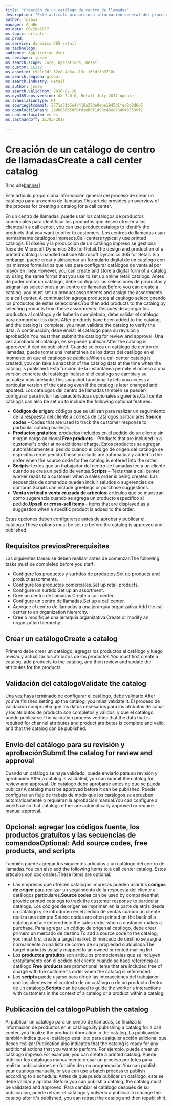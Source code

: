 ```yaml
---
title: "Creación de un catálogo de centro de llamadas"
description: "Este artículo proporciona información general del proceso de crear un catálogo para un centro de llamadas."
author: josaw1
manager: AnnBe
ms.date: 06/20/2017
ms.topic: article
ms.prod: 
ms.service: dynamics-365-retail
ms.technology: 
audience: Application User
ms.reviewer: josaw
ms.search.scope: Core, Operations, Retail
ms.custom: 16212
ms.assetid: c9d1b9df-82e8-4b3a-a13c-166df8b9718e
ms.search.region: global
ms.search.industry: Retail
ms.author: josaw
ms.search.validFrom: 2016-02-28
ms.dyn365.ops.version: AX 7.0.0, Retail July 2017 update
ms.translationtype: HT
ms.sourcegitcommit: 2771a31b5a4d418a27de0ebe1945d1fed2d8d6d6
ms.openlocfilehash: 29d005655856fd1eb0f1490c45e07649465539f2
ms.contentlocale: es-es
ms.lasthandoff: 11/03/2017

---
```


# <a name="create-a-call-center-catalog"></a><span data-ttu-id="1834a-103">Creación de un catálogo de centro de llamadas</span><span class="sxs-lookup"><span data-stu-id="1834a-103">Create a call center catalog</span></span>

[!include[banner](includes/banner.md)]


<span data-ttu-id="1834a-104">Este artículo proporciona información general del proceso de crear un catálogo para un centro de llamadas.</span><span class="sxs-lookup"><span data-stu-id="1834a-104">This article provides an overview of the process for creating a catalog for a call center.</span></span> 

<span data-ttu-id="1834a-105">En un centro de llamadas, puede usar los catálogos de productos comerciales para identificar los productos que desee ofrecer a los clientes.</span><span class="sxs-lookup"><span data-stu-id="1834a-105">In a call center, you can use product catalogs to identify the products that you want to offer to customers.</span></span> <span data-ttu-id="1834a-106">Los centros de llamadas usan normalmente catálogos impresos.</span><span class="sxs-lookup"><span data-stu-id="1834a-106">Call centers typically use printed catalogs.</span></span> <span data-ttu-id="1834a-107">El diseño y la producción de un catálogo impreso se gestiona fuera de Microsoft Dynamics 365 for Retail.</span><span class="sxs-lookup"><span data-stu-id="1834a-107">The design and production of a printed catalog is handled outside Microsoft Dynamics 365 for Retail.</span></span> <span data-ttu-id="1834a-108">Sin embargo, puede crear y almacenar un formulario digital de un catálogo con los mismos formularios que usa para configurar catálogos de venta al por mayor en línea.</span><span class="sxs-lookup"><span data-stu-id="1834a-108">However, you can create and store a digital form of a catalog by using the same forms that you use to set up online retail catalogs.</span></span> <span data-ttu-id="1834a-109">Antes de poder crear un catálogo, debe configurar las selecciones de productos y asignar las selecciones a un centro de llamadas.</span><span class="sxs-lookup"><span data-stu-id="1834a-109">Before you can create a catalog, you must set up product assortments and assign the assortments to a call center.</span></span> <span data-ttu-id="1834a-110">A continuación agrega productos al catálogo seleccionando los productos de estas selecciones.</span><span class="sxs-lookup"><span data-stu-id="1834a-110">You then add products to the catalog by selecting products from these assortments.</span></span> <span data-ttu-id="1834a-111">Después de agregar los productos al catálogo y de haberlo completado, debe validar el catálogo para comprobar los datos.</span><span class="sxs-lookup"><span data-stu-id="1834a-111">After products have been added to the catalog, and the catalog is complete, you must validate the catalog to verify the data.</span></span> <span data-ttu-id="1834a-112">A continuación, debe enviar el catálogo para su revisión y aprobación.</span><span class="sxs-lookup"><span data-stu-id="1834a-112">You must then submit the catalog for review and approval.</span></span> <span data-ttu-id="1834a-113">Una vez aprobado el catálogo, es se puede publicar.</span><span class="sxs-lookup"><span data-stu-id="1834a-113">After the catalog is approved, it can be published.</span></span> <span data-ttu-id="1834a-114">Cuando se crea un catálogo de centro de llamadas, puede tomar una instantánea de los datos del catálogo en el momento en que el catálogo se publica.</span><span class="sxs-lookup"><span data-stu-id="1834a-114">When a call center catalog is created, you can take a snapshot of the catalog data at the time when the catalog is published.</span></span> <span data-ttu-id="1834a-115">Esta función de la instantánea permite el acceso a una versión concreta del catálogo incluso si el catálogo se cambia y se actualiza más adelante.</span><span class="sxs-lookup"><span data-stu-id="1834a-115">This snapshot functionality lets you access a particular version of the catalog even if the catalog is later changed and updated.</span></span> <span data-ttu-id="1834a-116">Los catálogos del centro de llamadas también se pueden configurar para incluir las características opcionales siguientes.</span><span class="sxs-lookup"><span data-stu-id="1834a-116">Call center catalogs can also be set up to include the following optional features.</span></span>

-   <span data-ttu-id="1834a-117">**Códigos de origen**: códigos que se utilizan para realizar un seguimiento de la respuesta del cliente a correos de catálogos particulares.</span><span class="sxs-lookup"><span data-stu-id="1834a-117">**Source codes** – Codes that are used to track the customer response to particular catalog mailings.</span></span>
-   <span data-ttu-id="1834a-118">**Productos gratuitos**: productos incluidos en el pedido de un cliente sin ningún cargo adicional.</span><span class="sxs-lookup"><span data-stu-id="1834a-118">**Free products** – Products that are included in a customer's order at no additional charge.</span></span> <span data-ttu-id="1834a-119">Estos productos se agregan automáticamente al pedido cuando el código de origen del catálogo se especifica en el pedido.</span><span class="sxs-lookup"><span data-stu-id="1834a-119">These products are automatically added to the order when the source code for the catalog is entered into the order.</span></span>
-   <span data-ttu-id="1834a-120">**Scripts**: textos que un trabajador del centro de llamadas lee a un cliente cuando se crea un pedido de ventas.</span><span class="sxs-lookup"><span data-stu-id="1834a-120">**Scripts** – Texts that a call center worker reads to a customer when a sales order is being created.</span></span> <span data-ttu-id="1834a-121">Las secuencias de comandos pueden incluir saludos o sugerencias de compras.</span><span class="sxs-lookup"><span data-stu-id="1834a-121">Scripts can include greetings or purchase suggestions.</span></span>
-   <span data-ttu-id="1834a-122">**Venta vertical o venta cruzada de artículos**: artículos que se muestran como sugerencia cuando se agrega un producto específico al pedido.</span><span class="sxs-lookup"><span data-stu-id="1834a-122">**Upsell or cross-sell items** - Items that are displayed as a suggestion when a specific product is added to the order.</span></span>

<span data-ttu-id="1834a-123">Estas opciones deben configurarse antes de aprobar y publicar el catálogo.</span><span class="sxs-lookup"><span data-stu-id="1834a-123">These options must be set up before the catalog is approved and published.</span></span>

## <a name="prerequisites"></a><span data-ttu-id="1834a-124">Requisitos previos</span><span class="sxs-lookup"><span data-stu-id="1834a-124">Prerequisites</span></span>
<span data-ttu-id="1834a-125">Las siguientes tareas se deben realizar antes de comenzar:</span><span class="sxs-lookup"><span data-stu-id="1834a-125">The following tasks must be completed before you start:</span></span>

-   <span data-ttu-id="1834a-126">Configure los productos y surtidos de productos.</span><span class="sxs-lookup"><span data-stu-id="1834a-126">Set up products and product assortments.</span></span>
-   <span data-ttu-id="1834a-127">Configure los productos comerciales.</span><span class="sxs-lookup"><span data-stu-id="1834a-127">Set up retail products.</span></span>
-   <span data-ttu-id="1834a-128">Configure un surtido.</span><span class="sxs-lookup"><span data-stu-id="1834a-128">Set up an assortment.</span></span>
-   <span data-ttu-id="1834a-129">Cree un centro de llamadas.</span><span class="sxs-lookup"><span data-stu-id="1834a-129">Create a call center.</span></span>
-   <span data-ttu-id="1834a-130">Configure un centro de llamadas.</span><span class="sxs-lookup"><span data-stu-id="1834a-130">Set up a call center.</span></span>
-   <span data-ttu-id="1834a-131">Agregue el centro de llamadas a una jerarquía organizativa.</span><span class="sxs-lookup"><span data-stu-id="1834a-131">Add the call center to an organization hierarchy.</span></span>
-   <span data-ttu-id="1834a-132">Cree o modifique una jerarquía organizativa.</span><span class="sxs-lookup"><span data-stu-id="1834a-132">Create or modify an organization hierarchy.</span></span>

## <a name="create-a-catalog"></a><span data-ttu-id="1834a-133">Crear un catálogo</span><span class="sxs-lookup"><span data-stu-id="1834a-133">Create a catalog</span></span>
<span data-ttu-id="1834a-134">Primero debe crear un catálogo, agregar los productos al catálogo y luego revisar y actualizar los atributos de los productos.</span><span class="sxs-lookup"><span data-stu-id="1834a-134">You must first create a catalog, add products to the catalog, and then review and update the attributes for the products.</span></span>

## <a name="validate-the-catalog"></a><span data-ttu-id="1834a-135">Validación del catálogo</span><span class="sxs-lookup"><span data-stu-id="1834a-135">Validate the catalog</span></span>
<span data-ttu-id="1834a-136">Una vez haya terminado de configurar el catálogo, debe validarlo.</span><span class="sxs-lookup"><span data-stu-id="1834a-136">After you've finished setting up the catalog, you must validate it.</span></span> <span data-ttu-id="1834a-137">El proceso de validación comprueba que los datos necesarios para los atributos de canal y los atributos de producto son completos y válidos, y que el catálogo puede publicarse.</span><span class="sxs-lookup"><span data-stu-id="1834a-137">The validation process verifies that the data that is required for channel attributes and product attributes is complete and valid, and that the catalog can be published.</span></span>

## <a name="submit-the-catalog-for-review-and-approval"></a><span data-ttu-id="1834a-138">Envío del catálogo para su revisión y aprobación</span><span class="sxs-lookup"><span data-stu-id="1834a-138">Submit the catalog for review and approval</span></span>
<span data-ttu-id="1834a-139">Cuando un catálogo se haya validado, puede enviarlo para su revisión y aprobación.</span><span class="sxs-lookup"><span data-stu-id="1834a-139">After a catalog is validated, you can submit the catalog for review and approval.</span></span> <span data-ttu-id="1834a-140">Un catálogo debe aprobarse antes de que se pueda publicar.</span><span class="sxs-lookup"><span data-stu-id="1834a-140">A catalog must be approved before it can be published.</span></span> <span data-ttu-id="1834a-141">Puede configurar un flujo de trabajo de modo que los catálogos se aprueben automáticamente o requieran la aprobación manual.</span><span class="sxs-lookup"><span data-stu-id="1834a-141">You can configure a workflow so that catalogs either are automatically approved or require manual approval.</span></span>

## <a name="optional-add-source-codes-free-products-and-scripts"></a><span data-ttu-id="1834a-142">Opcional: agregar los códigos fuente, los productos gratuitos y las secuencias de comandos</span><span class="sxs-lookup"><span data-stu-id="1834a-142">Optional: Add source codes, free products, and scripts</span></span>
<span data-ttu-id="1834a-143">También puede agregar los siguientes artículos a un catálogo del centro de llamadas.</span><span class="sxs-lookup"><span data-stu-id="1834a-143">You can also add the following items to a call center catalog.</span></span> <span data-ttu-id="1834a-144">Estos artículos son opcionales.</span><span class="sxs-lookup"><span data-stu-id="1834a-144">These items are optional.</span></span>

-   <span data-ttu-id="1834a-145">Las empresas que ofrecen catálogos impresos pueden usar los **códigos de origen** para realizar un seguimiento de la respuesta del cliente a catálogos particulares.</span><span class="sxs-lookup"><span data-stu-id="1834a-145">**Source codes** can be used by companies that provide printed catalogs to track the customer response to particular catalogs.</span></span> <span data-ttu-id="1834a-146">Los códigos de origen se imprimen en la parte de atrás desde un catálogo y se introducen en el pedido de ventas cuando un cliente realiza una compra.</span><span class="sxs-lookup"><span data-stu-id="1834a-146">Source codes are often printed on the back of a catalog and are entered into the sales order when a customer makes a purchase.</span></span> <span data-ttu-id="1834a-147">Para agregar un código de origen al catálogo, debe crear primero un mercado de destino.</span><span class="sxs-lookup"><span data-stu-id="1834a-147">To add a source code to the catalog, you must first create a target market.</span></span> <span data-ttu-id="1834a-148">El mercado de destino se asigna normalmente a una lista de correo de su propiedad o alquilada.</span><span class="sxs-lookup"><span data-stu-id="1834a-148">The target market is usually mapped to an owned or rented mailing list.</span></span>
-   <span data-ttu-id="1834a-149">Los **productos gratuitos** son artículos promocionales que se incluyen gratuitamente con el pedido del cliente cuando se hace referencia al catálogo.</span><span class="sxs-lookup"><span data-stu-id="1834a-149">**Free products** are promotional items that are included free of charge with the customer's order when the catalog is referenced.</span></span>
-   <span data-ttu-id="1834a-150">Los **scripts** puede usarse para dirigir las interacciones del trabajador con los clientes en el contexto de un catálogo o de un producto dentro de un catálogo.</span><span class="sxs-lookup"><span data-stu-id="1834a-150">**Scripts** can be used to guide the worker's interactions with customers in the context of a catalog or a product within a catalog.</span></span>

## <a name="publish-the-catalog"></a><span data-ttu-id="1834a-151">Publicación del catálogo</span><span class="sxs-lookup"><span data-stu-id="1834a-151">Publish the catalog</span></span>
<span data-ttu-id="1834a-152">Al publicar un catálogo para un centro de llamadas, se finaliza la información de productos en el catálogo.</span><span class="sxs-lookup"><span data-stu-id="1834a-152">By publishing a catalog for a call center, you finalize the product information in the catalog.</span></span> <span data-ttu-id="1834a-153">La publicación también indica que el catálogo está listo para cualquier acción adicional que desee realizar.</span><span class="sxs-lookup"><span data-stu-id="1834a-153">Publication also indicates that the catalog is ready for any additional actions that you want to perform.</span></span> <span data-ttu-id="1834a-154">Por ejemplo, puede crear un catálogo impreso.</span><span class="sxs-lookup"><span data-stu-id="1834a-154">For example, you can create a printed catalog.</span></span> <span data-ttu-id="1834a-155">Puede publicar los catálogos manualmente o usar un proceso por lotes para realizar publicaciones en función de una programación.</span><span class="sxs-lookup"><span data-stu-id="1834a-155">You can publish your catalogs manually, or you can use a batch process to publish according to a schedule.</span></span> <span data-ttu-id="1834a-156">Antes de que pueda publicar un catálogo, este se debe validar y aprobar.</span><span class="sxs-lookup"><span data-stu-id="1834a-156">Before you can publish a catalog, the catalog must be validated and approved.</span></span> <span data-ttu-id="1834a-157">Para cambiar el catálogo después de su publicación, puede retraer el catálogo y volverlo a publicar.</span><span class="sxs-lookup"><span data-stu-id="1834a-157">To change the catalog after it's published, you can retract the catalog and then republish it.</span></span>





